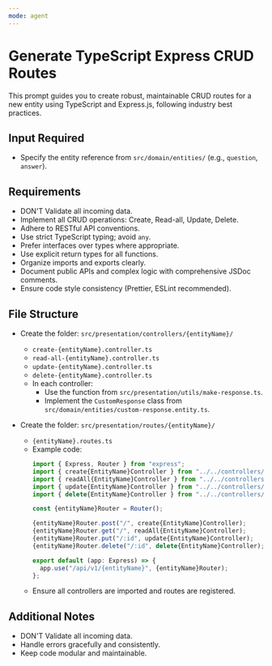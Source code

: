 ```yaml
---
mode: agent
---
```


# Generate TypeScript Express CRUD Routes

This prompt guides you to create robust, maintainable CRUD routes for a new entity using TypeScript and Express.js, following industry best practices.

## Input Required

- Specify the entity reference from `src/domain/entities/` (e.g., `question`, `answer`).

## Requirements

- DON'T Validate all incoming data.
- Implement all CRUD operations: Create, Read-all, Update, Delete.
- Adhere to RESTful API conventions.
- Use strict TypeScript typing; avoid `any`.
- Prefer interfaces over types where appropriate.
- Use explicit return types for all functions.
- Organize imports and exports clearly.
- Document public APIs and complex logic with comprehensive JSDoc comments.
- Ensure code style consistency (Prettier, ESLint recommended).

## File Structure

- Create the folder: `src/presentation/controllers/{entityName}/`
  - `create-{entityName}.controller.ts`
  - `read-all-{entityName}.controller.ts`
  - `update-{entityName}.controller.ts`
  - `delete-{entityName}.controller.ts`
  - In each controller:
    - Use the function from `src/presentation/utils/make-response.ts`.
    - Implement the `CustomResponse` class from `src/domain/entities/custom-response.entity.ts`.

- Create the folder: `src/presentation/routes/{entityName}/`
  - `{entityName}.routes.ts`
  - Example code:
    ```typescript
    import { Express, Router } from "express";
    import { create{EntityName}Controller } from "../../controllers/{entityName}/create-{entityName}.controller";
    import { readAll{EntityName}Controller } from "../../controllers/{entityName}/read-all-{entityName}.controller";
    import { update{EntityName}Controller } from "../../controllers/{entityName}/update-{entityName}.controller";
    import { delete{EntityName}Controller } from "../../controllers/{entityName}/delete-{entityName}.controller";

    const {entityName}Router = Router();

    {entityName}Router.post("/", create{EntityName}Controller);
    {entityName}Router.get("/", readAll{EntityName}Controller);
    {entityName}Router.put("/:id", update{EntityName}Controller);
    {entityName}Router.delete("/:id", delete{EntityName}Controller);

    export default (app: Express) => {
      app.use("/api/v1/{entityName}", {entityName}Router);
    };
    ```
  - Ensure all controllers are imported and routes are registered.

## Additional Notes

- DON'T Validate all incoming data.
- Handle errors gracefully and consistently.
- Keep code modular and maintainable.
